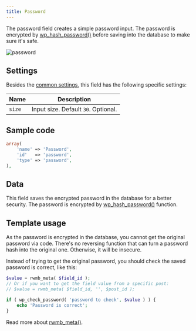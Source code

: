 ```yaml
---
title: Password
---
```


The password field creates a simple password input. The password is encrypted by [wp_hash_password()](https://codex.wordpress.org/Function_Reference/wp_hash_password) before saving into the database to make sure it's safe.

![password](https://i.imgur.com/xozZVMx.png)

## Settings

Besides the [common settings](/field-settings/), this field has the following specific settings:

Name | Description
--- | ---
`size` | Input size. Default `30`. Optional.

## Sample code

```php
array(
    'name' => 'Password',
    'id'   => 'password',
    'type' => 'password',
),
```

## Data

This field saves the encrypted password in the database for a better security. The password is encrypted by [wp_hash_password()](https://codex.wordpress.org/Function_Reference/wp_hash_password) function.

## Template usage

As the password is encrypted in the database, you cannot get the original password via code. There's no reversing function that can turn a password hash into the original one. Otherwise, it will be insecure.

Instead of trying to get the original password, you should check the saved password is correct, like this:

```php
$value = rwmb_meta( $field_id );
// Or if you want to get the field value from a specific post:
// $value = rwmb_meta( $field_id, '', $post_id );

if ( wp_check_password( 'password to check', $value ) ) {
    echo 'Password is correct';
}
```

Read more about [rwmb_meta()](/functions/rwmb-meta/).

